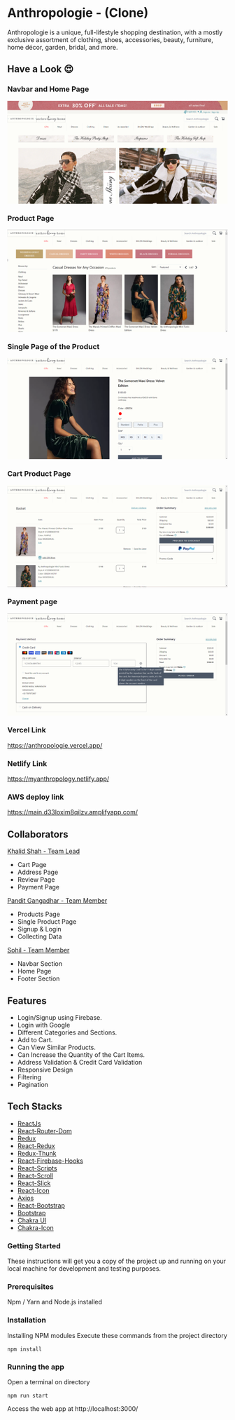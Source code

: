 # Anthropologie -  (Clone)

Anthropologie is a unique, full-lifestyle shopping destination, with a mostly exclusive assortment of clothing, shoes, accessories, beauty, furniture, home décor, garden, bridal, and more.

## Have a Look 😍
### Navbar and Home Page
<p align="center">
  <img src="./public/anthropologie_01.png" alt='anthropologie_01 image' align="center" />
</p>


### Product Page
<p align="center">
  <img src="./public/anthropologie_02.png" alt='anthropologie_02 image' align="center" />
</p>


### Single Page of the Product

<p align="center">
  <img src="./public/anthropologie_03.png" alt='anthropologie_03 image' align="center" />
</p>

### Cart Product Page

<p align="center">
  <img src="./public/anthropologie_04.png" alt='anthropologie_04 image' align="center" />
</p>

### Payment page
<p align="center">
  <img src="./public/anthropologie_05.png" alt='anthropologie_05 image' align="center" />
</p>

### Vercel Link 
https://anthropologie.vercel.app/

### Netlify   Link
https://myanthropology.netlify.app/

### AWS deploy link
https://main.d33loxim8qilzv.amplifyapp.com/

## Collaborators
[Khalid Shah - Team Lead](https://github.com/Khalidshah12/) 
*  Cart Page 
*  Address Page 
*  Review Page 
*  Payment Page

[Pandit Gangadhar - Team Member](https://github.com/pandit0305)
*  Products Page
*  Single Product Page
*  Signup & Login
*  Collecting Data

[Sohil - Team Member](https://github.com/sohilweb20)
*  Navbar Section
*  Home Page
*  Footer Section

## Features
*  Login/Signup using Firebase.
*  Login with Google 
*  Different Categories and Sections.
*  Add to Cart.
*  Can View Similar Products.
*  Can Increase the Quantity of the Cart Items.
*  Address Validation & Credit Card Validation
*  Responsive Design
*  Filtering 
*  Pagination 

## Tech Stacks

* [ReactJs](https://reactjs.org/)
* [React-Router-Dom](https://www.npmjs.com/package/react-router-dom)
* [Redux](https://www.npmjs.com/package/redux)
* [React-Redux](https://www.npmjs.com/package/react-redux)
* [Redux-Thunk](https://www.npmjs.com/package/redux-thunk)
* [React-Firebase-Hooks](https://www.npmjs.com/package/react-firebase-hooks)
* [React-Scripts](https://www.npmjs.com/package/react-scripts)
* [React-Scroll](https://www.npmjs.com/package/react-scroll)
* [React-Slick](https://www.npmjs.com/package/react-slick)
* [React-Icon](https://www.npmjs.com/package/react-icons)
* [Axios](https://www.npmjs.com/package/axios)
* [React-Bootstrap](https://www.npmjs.com/package/react-bootstrap)
* [Bootstrap](https://www.npmjs.com/package/bootstrap)
* [Chakra UI](https://chakra-ui.com/getting-started)
* [Chakra-Icon](https://chakra-ui.com/docs/components/icon)

### Getting Started

These instructions will get you a copy of the project up and running on your local machine for development and testing purposes.

### Prerequisites

Npm / Yarn and Node.js installed

### Installation

Installing NPM modules
Execute these commands from the project directory

```
npm install
```

### Running the app

Open a terminal on directory

```
npm run start
```

Access the web app at http://localhost:3000/
